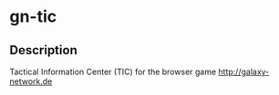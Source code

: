 # gn-tic

## Description

Tactical Information Center (TIC) for the browser game http://galaxy-network.de
